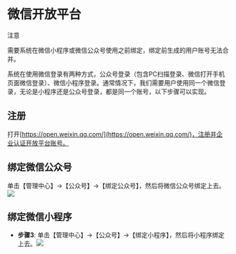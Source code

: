 微信开放平台[​](https://doc.chatmoney.cn/pro/config/open.html#%E5%BE%AE%E4%BF%A1%E5%BC%80%E6%94%BE%E5%B9%B3%E5%8F%B0)
===============================================================================================================

注意

需要系统在微信小程序或微信公众号使用之前绑定，绑定前生成的用户账号无法合并。  

系统在使用微信登录有两种方式，公众号登录（包含PC扫描登录、微信打开手机页面微信登录）、微信小程序登录。通常情况下，我们需要用户使用同一个微信登录，无论是小程序还是公众号登录，都是同一个账号，以下步骤可以实现。  

注册[​](https://doc.chatmoney.cn/pro/config/open.html#%E6%B3%A8%E5%86%8C)
-----------------------------------------------------------------------

打开[https://open.weixin.qq.com/](https://open.weixin.qq.com/)，注册并企业认证开放平台账号。

绑定微信公众号[​](https://doc.chatmoney.cn/pro/config/open.html#%E7%BB%91%E5%AE%9A%E5%BE%AE%E4%BF%A1%E5%85%AC%E4%BC%97%E5%8F%B7)
-------------------------------------------------------------------------------------------------------------------------

单击【管理中心】->【公众号】->【绑定公众号】，然后将微信公众号绑定上去。![](https://doc.chatmoney.cn/docs/images/general/config/open/oa.png)

绑定微信小程序[​](https://doc.chatmoney.cn/pro/config/open.html#%E7%BB%91%E5%AE%9A%E5%BE%AE%E4%BF%A1%E5%B0%8F%E7%A8%8B%E5%BA%8F)
-------------------------------------------------------------------------------------------------------------------------

*   **步骤3**: 单击【管理中心】->【公众号】->【绑定小程序】，然后将小程序绑定上去。![](https://doc.chatmoney.cn/docs/images/general/config/open/mnp.png)